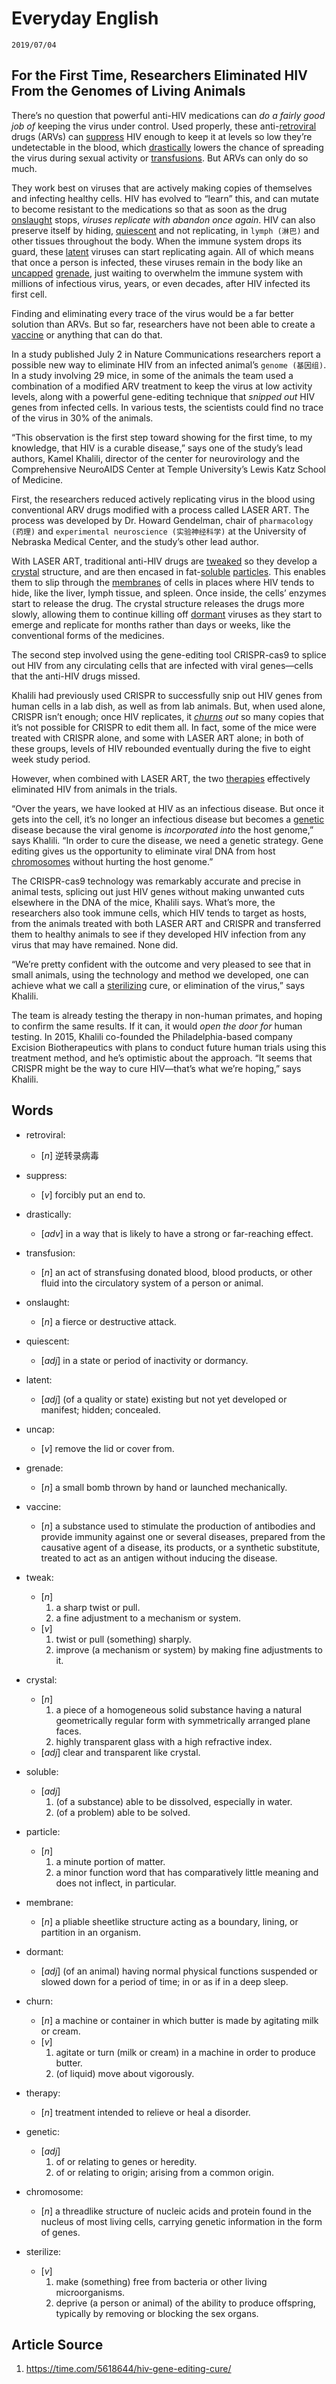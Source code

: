 Everyday English
===

`2019/07/04`

For the First Time, Researchers Eliminated HIV From the Genomes of Living Animals
---

There’s no question that powerful anti-HIV medications can *do a fairly good job of* keeping the virus under control. Used properly, these anti-[retroviral](#retroviral) drugs (ARVs) can [suppress](#suppress) HIV enough to keep it at levels so low they’re undetectable in the blood, which [drastically](#drastically) lowers the chance of spreading the virus during sexual activity or [transfusions](#transfusion). But ARVs can only do so much.

They work best on viruses that are actively making copies of themselves and infecting healthy cells. HIV has evolved to “learn” this, and can mutate to become resistant to the medications so that as soon as the drug [onslaught](#onslaught) stops, *viruses replicate with abandon once again*. HIV can also preserve itself by hiding, [quiescent](#quiescent) and not replicating, in `lymph (淋巴)` and other tissues throughout the body. When the immune system drops its guard, these [latent](#latent) viruses can start replicating again. All of which means that once a person is infected, these viruses remain in the body like an [uncapped](#uncap) [grenade](#grenade), just waiting to overwhelm the immune system with millions of infectious virus, years, or even decades, after HIV infected its first cell.

Finding and eliminating every trace of the virus would be a far better solution than ARVs. But so far, researchers have not been able to create a [vaccine](#vaccine) or anything that can do that.

In a study published July 2 in Nature Communications researchers report a possible new way to eliminate HIV from an infected animal’s `genome (基因组)`. In a study involving 29 mice, in some of the animals the team used a combination of a modified ARV treatment to keep the virus at low activity levels, along with a powerful gene-editing technique that *snipped out* HIV genes from infected cells. In various tests, the scientists could find no trace of the virus in 30% of the animals.

“This observation is the first step toward showing for the first time, to my knowledge, that HIV is a curable disease,” says one of the study’s lead authors, Kamel Khalili, director of the center for neurovirology and the Comprehensive NeuroAIDS Center at Temple University’s Lewis Katz School of Medicine.

First, the researchers reduced actively replicating virus in the blood using conventional ARV drugs modified with a process called LASER ART. The process was developed by Dr. Howard Gendelman, chair of `pharmacology (药理)` and `experimental neuroscience (实验神经科学)` at the University of Nebraska Medical Center, and the study’s other lead author.

With LASER ART, traditional anti-HIV drugs are [tweaked](#tweak) so they develop a [crystal](#crystal) structure, and are then encased in fat-[soluble](#soluble) [particles](#particle). This enables them to slip through the [membranes](#membrane) of cells in places where HIV tends to hide, like the liver, lymph tissue, and spleen. Once inside, the cells’ enzymes start to release the drug. The crystal structure releases the drugs more slowly, allowing them to continue killing off [dormant](#dormant) viruses as they start to emerge and replicate for months rather than days or weeks, like the conventional forms of the medicines.

The second step involved using the gene-editing tool CRISPR-cas9 to splice out HIV from any circulating cells that are infected with viral genes—cells that the anti-HIV drugs missed.

Khalili had previously used CRISPR to successfully snip out HIV genes from human cells in a lab dish, as well as from lab animals. But, when used alone, CRISPR isn’t enough; once HIV replicates, it *[churns](#churn) out* so many copies that it’s not possible for CRISPR to edit them all. In fact, some of the mice were treated with CRISPR alone, and some with LASER ART alone; in both of these groups, levels of HIV rebounded eventually during the five to eight week study period.

However, when combined with LASER ART, the two [therapies](#therapy) effectively eliminated HIV from animals in the trials.

“Over the years, we have looked at HIV as an infectious disease. But once it gets into the cell, it’s no longer an infectious disease but becomes a [genetic](#genetic) disease because the viral genome is *incorporated into* the host genome,” says Khalili. “In order to cure the disease, we need a genetic strategy. Gene editing gives us the opportunity to eliminate viral DNA from host [chromosomes](#chromosome) without hurting the host genome.”

The CRISPR-cas9 technology was remarkably accurate and precise in animal tests, splicing out just HIV genes without making unwanted cuts elsewhere in the DNA of the mice, Khalili says. What’s more, the researchers also took immune cells, which HIV tends to target as hosts, from the animals treated with both LASER ART and CRISPR and transferred them to healthy animals to see if they developed HIV infection from any virus that may have remained. None did.

“We’re pretty confident with the outcome and very pleased to see that in small animals, using the technology and method we developed, one can achieve what we call a [sterilizing](#sterilize) cure, or elimination of the virus,” says Khalili.

The team is already testing the therapy in non-human primates, and hoping to confirm the same results. If it can, it would *open the door for* human testing. In 2015, Khalili co-founded the Philadelphia-based company Excision Biotherapeutics with plans to conduct future human trials using this treatment method, and he’s optimistic about the approach. “It seems that CRISPR might be the way to cure HIV—that’s what we’re hoping,” says Khalili.

Words
---

* <span id='retroviral'>retroviral</span>:
  * [_n_] 逆转录病毒

* <span id='suppress'>suppress</span>:
  * [_v_] forcibly put an end to.

* <span id='drastically'>drastically</span>:
  * [_adv_] in a way that is likely to have a strong or far-reaching effect.

* <span id='transfusion'>transfusion</span>:
  * [_n_] an act of stransfusing donated blood, blood products, or other fluid into the circulatory system of a person or animal.

* <span id='onslaught'>onslaught</span>:
  * [_n_] a fierce or destructive attack.

* <span id='quiescent'>quiescent</span>:
  * [_adj_] in a state or period of inactivity or dormancy.

* <span id='latent'>latent</span>:
  * [_adj_] (of a quality or state) existing but not yet developed or manifest; hidden; concealed.

* <span id='uncap'>uncap</span>:
  * [_v_] remove the lid or cover from.

* <span id='grenade'>grenade</span>:
  * [_n_] a small bomb thrown by hand or launched mechanically.

* <span id='vaccine'>vaccine</span>:
  * [_n_] a substance used to stimulate the production of antibodies and provide immunity against one or several diseases, prepared from the causative agent of a disease, its products, or a synthetic substitute, treated to act as an antigen without inducing the disease.

* <span id='tweak'>tweak</span>:
  * [_n_]
    1. a sharp twist or pull.
    1. a fine adjustment to a mechanism or system.
  * [_v_]
    1. twist or pull (something) sharply.
    1. improve (a mechanism or system) by making fine adjustments to it.

* <span id='crystal'>crystal</span>:
  * [_n_]
    1. a piece of a homogeneous solid substance having a natural geometrically regular form with symmetrically arranged plane faces.
    1. highly transparent glass with a high refractive index.
  * [_adj_] clear and transparent like crystal.

* <span id='soluble'>soluble</span>:
  * [_adj_]
    1. (of a substance) able to be dissolved, especially in water.
    1. (of a problem) able to be solved.

* <span id='particle'>particle</span>:
  * [_n_]
    1. a minute portion of matter.
    1. a minor function word that has comparatively little meaning and does not inflect, in particular.

* <span id='membrane'>membrane</span>:
  * [_n_] a pliable sheetlike structure acting as a boundary, lining, or partition in an organism.

* <span id='dormant'>dormant</span>:
  * [_adj_] (of an animal) having normal physical functions suspended or slowed down for a period of time; in or as if in a deep sleep.

* <span id='churn'>churn</span>:
  * [_n_] a machine or container in which butter is made by agitating milk or cream.
  * [_v_]
    1. agitate or turn (milk or cream) in a machine in order to produce butter.
    1. (of liquid) move about vigorously.

* <span id='therapy'>therapy</span>:
  * [_n_] treatment intended to relieve or heal a disorder.

* <span id='genetic'>genetic</span>:
  * [_adj_]
    1. of or relating to genes or heredity.
    1. of or relating to origin; arising from a common origin.

* <span id='chromosome'>chromosome</span>:
  * [_n_] a threadlike structure of nucleic acids and protein found in the nucleus of most living cells, carrying genetic information in the form of genes.

* <span id='sterilize'>sterilize</span>:
  * [_v_]
    1. make (something) free from bacteria or other living microorganisms.
    1. deprive (a person or animal) of the ability to produce offspring, typically by removing or blocking the sex organs.

Article Source
---

1. <https://time.com/5618644/hiv-gene-editing-cure/>
